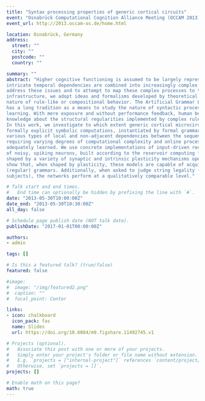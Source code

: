 ```yaml
---
title: "Syntax processing properties of generic cortical circuits"
event: "Osnabrück Computational Cognition Alliance Meeting (OCCAM 2013) on *The Brain as a Self-Organized Dynamical System*"
event_url: http://2013.occam-os.de/home.html

location: Osnabrück, Germany
address:
  street: ""
  city: ""
  postcode: ""
  country: ""

summary: ""
abstract: "Higher cognitive functioning is assumed to be largely representational and compositional in nature. At various processing stages, from perceptual to motor, discrete structural elements with
intricate temporal dependencies are combined into increasingly complex constructs. In order to
address these issues and to attempt to map these complex processes to the underlying neuronal
infrastructure, we adopt ideas and formalisms developed by theoretical linguistics to study the
nature of rule-like or compositional behavior. The Artificial Grammar Learning (AGL) paradigm
has a long tradition as a means to study the nature of syntactic processing and implicit sequence
learning. With mere exposure and without performance feedback, human beings implicitly acquire
knowledge about the structural regularities implemented by complex rule systems.
In this work, we investigate to which extent generic cortical microcircuits can support
formally explicit symbolic computations, instantiated by formal grammars and implementing
various types of local and non-adjacent dependencies between the sequence elements, thus
requiring varying degrees of computational complexity and online processing memory to be
adequately learned. We use concrete implementations of input-driven recurrent networks composed
of noisy, spiking neurons, built according to the reservoir computing framework and dynamically
shaped by a variety of synaptic and intrinsic plasticity mechanisms operating concomitantly. We
show that, when shaped by plasticity, these models are capable of acquiring the structure of simple
(regular) grammars. Additionally, when asked to judge string legality (in a manner similar to human
subjects), the networks perform at a qualitatively comparable level."

# Talk start and end times.
#   End time can optionally be hidden by prefixing the line with `#`.
date: "2013-05-30T10:00:00Z"
date_end: "2013-05-30T10:30:00Z"
all_day: false

# Schedule page publish date (NOT talk date).
publishDate: "2017-01-01T00:00:00Z"

authors: 
- admin

tags: []

# Is this a featured talk? (true/false)
featured: false

#image: 
#  image: "/img/featured2.png"
#  caption: ""
#  focal_point: Center

links:
- icon: chalkboard
  icon_pack: fas
  name: Slides
  url: https://doi.org/10.6084/m9.figshare.11492745.v1

# Projects (optional).
#   Associate this post with one or more of your projects.
#   Simply enter your project's folder or file name without extension.
#   E.g. `projects = ["internal-project"]` references `content/project/deep-learning/index.md`.
#   Otherwise, set `projects = []`.
projects: []

# Enable math on this page?
math: true
---
```












